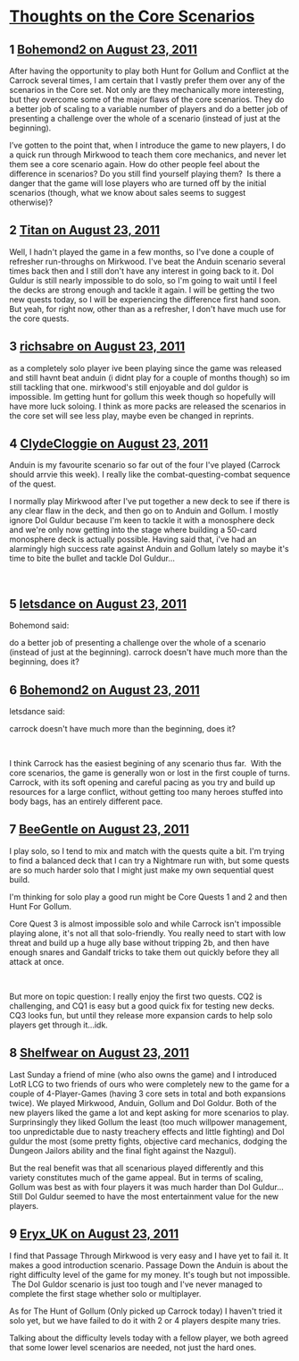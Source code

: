 # [Thoughts on the Core Scenarios](https://community.fantasyflightgames.com/topic/52016-thoughts-on-the-core-scenarios/)

## 1 [Bohemond2 on August 23, 2011](https://community.fantasyflightgames.com/topic/52016-thoughts-on-the-core-scenarios/?do=findComment&comment=518718)

After having the opportunity to play both Hunt for Gollum and Conflict at the Carrock several times, I am certain that I vastly prefer them over any of the scenarios in the Core set. Not only are they mechanically more interesting, but they overcome some of the major flaws of the core scenarios. They do a better job of scaling to a variable number of players and do a better job of presenting a challenge over the whole of a scenario (instead of just at the beginning).

I’ve gotten to the point that, when I introduce the game to new players, I do a quick run through Mirkwood to teach them core mechanics, and never let them see a core scenario again. How do other people feel about the difference in scenarios? Do you still find yourself playing them?  Is there a danger that the game will lose players who are turned off by the initial scenarios (though, what we know about sales seems to suggest otherwise)?
 

## 2 [Titan on August 23, 2011](https://community.fantasyflightgames.com/topic/52016-thoughts-on-the-core-scenarios/?do=findComment&comment=518727)

Well, I hadn't played the game in a few months, so I've done a couple of refresher run-throughs on Mirkwood. I've beat the Anduin scenario several times back then and I still don't have any interest in going back to it. Dol Guldur is still nearly impossible to do solo, so I'm going to wait until I feel the decks are strong enough and tackle it again. I will be getting the two new quests today, so I will be experiencing the difference first hand soon. But yeah, for right now, other than as a refresher, I don't have much use for the core quests.

## 3 [richsabre on August 23, 2011](https://community.fantasyflightgames.com/topic/52016-thoughts-on-the-core-scenarios/?do=findComment&comment=518730)

as a completely solo player ive been playing since the game was released and still havnt beat anduin (i didnt play for a couple of months though) so im still tackling that one. mirkwood's still enjoyable and dol guldor is impossible. Im getting hunt for gollum this week though so hopefully will have more luck soloing. I think as more packs are released the scenarios in the core set will see less play, maybe even be changed in reprints.

## 4 [ClydeCloggie on August 23, 2011](https://community.fantasyflightgames.com/topic/52016-thoughts-on-the-core-scenarios/?do=findComment&comment=518741)

Anduin is my favourite scenario so far out of the four I've played (Carrock should arrvie this week). I really like the combat-questing-combat sequence of the quest.

I normally play Mirkwood after I've put together a new deck to see if there is any clear flaw in the deck, and then go on to Anduin and Gollum. I mostly ignore Dol Guldur because I'm keen to tackle it with a monosphere deck and we're only now getting into the stage where building a 50-card monosphere deck is actually possible. Having said that, i've had an alarmingly high success rate against Anduin and Gollum lately so maybe it's time to bite the bullet and tackle Dol Guldur...

 

## 5 [letsdance on August 23, 2011](https://community.fantasyflightgames.com/topic/52016-thoughts-on-the-core-scenarios/?do=findComment&comment=518863)

Bohemond said:

do a better job of presenting a challenge over the whole of a scenario (instead of just at the beginning).
carrock doesn't have much more than the beginning, does it?

## 6 [Bohemond2 on August 23, 2011](https://community.fantasyflightgames.com/topic/52016-thoughts-on-the-core-scenarios/?do=findComment&comment=518888)

letsdance said:

carrock doesn't have much more than the beginning, does it?

 



I think Carrock has the easiest begining of any scenario thus far.  With the core scenarios, the game is generally won or lost in the first couple of turns. Carrock, with its soft opening and careful pacing as you try and build up resources for a large conflict, without getting too many heroes stuffed into body bags, has an entirely different pace.

## 7 [BeeGentle on August 23, 2011](https://community.fantasyflightgames.com/topic/52016-thoughts-on-the-core-scenarios/?do=findComment&comment=518924)

I play solo, so I tend to mix and match with the quests quite a bit. I'm trying to find a balanced deck that I can try a Nightmare run with, but some quests are so much harder solo that I might just make my own sequential quest build.

I'm thinking for solo play a good run might be Core Quests 1 and 2 and then Hunt For Gollum.

Core Quest 3 is almost impossible solo and while Carrock isn't impossible playing alone, it's not all that solo-friendly. You really need to start with low threat and build up a huge ally base without tripping 2b, and then have enough snares and Gandalf tricks to take them out quickly before they all attack at once.

 

But more on topic question: I really enjoy the first two quests. CQ2 is challenging, and CQ1 is easy but a good quick fix for testing new decks. CQ3 looks fun, but until they release more expansion cards to help solo players get through it...idk.

## 8 [Shelfwear on August 23, 2011](https://community.fantasyflightgames.com/topic/52016-thoughts-on-the-core-scenarios/?do=findComment&comment=518942)

Last Sunday a friend of mine (who also owns the game) and I introduced LotR LCG to two friends of ours who were completely new to the game for a couple of 4-Player-Games (having 3 core sets in total and both expansions twice). We played Mirkwood, Anduin, Gollum and Dol Goldur. Both of the new players liked the game a lot and kept asking for more scenarios to play. Surprinsingly they liked Gollum the least (too much willpower management, too unpredictable due to nasty treachery effects and little fighting) and Dol guldur the most (some pretty fights, objective card mechanics, dodging the Dungeon Jailors ability and the final fight against the Nazgul).

But the real benefit was that all scenarious played differently and this variety constitutes much of the game appeal. But in terms of scaling, Gollum was best as with four players it was much harder than Dol Guldur... Still Dol Guldur seemed to have the most entertainment value for the new players.

## 9 [Eryx_UK on August 23, 2011](https://community.fantasyflightgames.com/topic/52016-thoughts-on-the-core-scenarios/?do=findComment&comment=518951)

I find that Passage Through Mirkwood is very easy and I have yet to fail it. It makes a good introduction scenario. Passage Down the Anduin is about the right difficulty level of the game for my money. It's tough but not impossible.  The Dol Guldor scenario is just too tough and I've never managed to complete the first stage whether solo or multiplayer.

As for The Hunt of Gollum (Only picked up Carrock today) I haven't tried it solo yet, but we have failed to do it with 2 or 4 players despite many tries.

Talking about the difficulty levels today with a fellow player, we both agreed that some lower level scenarios are needed, not just the hard ones.

